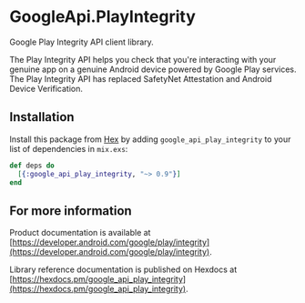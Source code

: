# GoogleApi.PlayIntegrity

Google Play Integrity API client library.

The Play Integrity API helps you check that you're interacting with your genuine app on a genuine Android device powered by Google Play services. The Play Integrity API has replaced SafetyNet Attestation and Android Device Verification.

## Installation

Install this package from [Hex](https://hex.pm) by adding
`google_api_play_integrity` to your list of dependencies in `mix.exs`:

```elixir
def deps do
  [{:google_api_play_integrity, "~> 0.9"}]
end
```

## For more information

Product documentation is available at [https://developer.android.com/google/play/integrity](https://developer.android.com/google/play/integrity).

Library reference documentation is published on Hexdocs at
[https://hexdocs.pm/google_api_play_integrity](https://hexdocs.pm/google_api_play_integrity).
